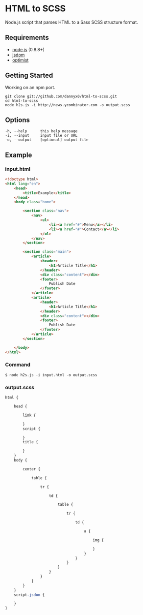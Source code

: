 # HTML to SCSS

Node.js script that parses HTML to a Sass SCSS structure format.

## Requirements

- [node.js](nodejs.org) (0.8.8+)
- [jsdom](https://github.com/tmpvar/jsdom)
- [optimist](https://github.com/substack/node-optimist)

## Getting Started

Working on an npm port.

	git clone git://github.com/dannyx0/html-to-scss.git
	cd html-to-scss
	node h2s.js -i http://news.ycombinator.com -o output.scss

## Options

	-h, --help		this help message
	-i, --input		input file or URL
	-o, --output	[optional] output file

## Example

### input.html

````html
<!doctype html>
<html lang="en">
	<head>
		<title>Example</title>
	</head>
	<body class="home">

		<section class="nav">
			<nav>
				<ul>
					<li><a href="#">Menu</a></li>
					<li><a href="#">Contact</a></li>
				</ul>
			</nav>
		</section>

		<section class="main">
			<article>
				<header>
					<h1>Article Title</h1>
				</header>
				<div class="content"></div>
				<footer>
					Publish Date
				</footer>
			</article>
			<article>
				<header>
					<h1>Article Title</h1>
				</header>
				<div class="content"></div>
				<footer>
					Publish Date
				</footer>
			</article>
		</section>

	</body>
</html>
````

### Command

	$ node h2s.js -i input.html -o output.scss

### output.scss

````scss
html {

	head {

		link {

		}
		script {

		}
		title {

		}
	}
	body {

		center {

			table {

				tr {

					td {

						table {

							tr {

								td {

									a {

										img {

										}
									}
								}
							}
						}
					}
				}
			}
		}
	}
	script.jsdom {

	}
}
````